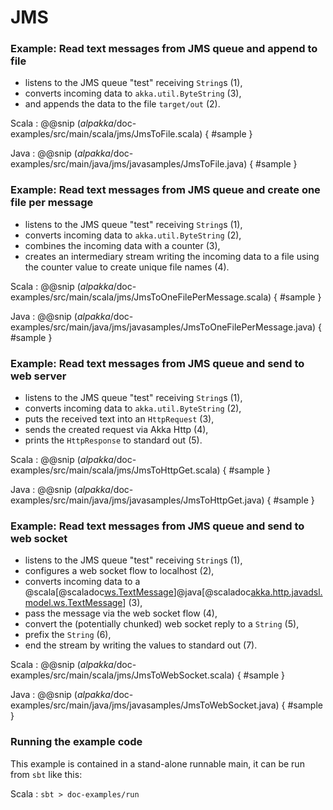 # JMS

### Example: Read text messages from JMS queue and append to file

- listens to the JMS queue "test" receiving `String`s (1),
- converts incoming data to `akka.util.ByteString` (3),
- and appends the data to the file `target/out` (2).

Scala
: @@snip ($alpakka$/doc-examples/src/main/scala/jms/JmsToFile.scala) { #sample }

Java
: @@snip ($alpakka$/doc-examples/src/main/java/jms/javasamples/JmsToFile.java) { #sample }

### Example: Read text messages from JMS queue and create one file per message

- listens to the JMS queue "test" receiving `String`s (1),
- converts incoming data to `akka.util.ByteString` (2),
- combines the incoming data with a counter (3),
- creates an intermediary stream writing the incoming data to a file using the counter 
value to create unique file names (4). 

Scala
: @@snip ($alpakka$/doc-examples/src/main/scala/jms/JmsToOneFilePerMessage.scala) { #sample }

Java
: @@snip ($alpakka$/doc-examples/src/main/java/jms/javasamples/JmsToOneFilePerMessage.java) { #sample }

### Example: Read text messages from JMS queue and send to web server

- listens to the JMS queue "test" receiving `String`s (1),
- converts incoming data to `akka.util.ByteString` (2),
- puts the received text into an `HttpRequest` (3),
- sends the created request via Akka Http (4),
- prints the `HttpResponse` to standard out (5).

Scala
: @@snip ($alpakka$/doc-examples/src/main/scala/jms/JmsToHttpGet.scala) { #sample }

Java
: @@snip ($alpakka$/doc-examples/src/main/java/jms/javasamples/JmsToHttpGet.java) { #sample }

### Example: Read text messages from JMS queue and send to web socket

- listens to the JMS queue "test" receiving `String`s (1),
- configures a web socket flow to localhost (2),
- converts incoming data to a @scala[@scaladoc[ws.TextMessage](akka.http.scaladsl.model.ws.TextMessage)]@java[@scaladoc[akka.http.javadsl.model.ws.TextMessage](akka.http.javadsl.model.ws.TextMessage)] (3),
- pass the message via the web socket flow (4),
- convert the (potentially chunked) web socket reply to a `String` (5),
- prefix the `String` (6),
- end the stream by writing the values to standard out (7).

Scala
: @@snip ($alpakka$/doc-examples/src/main/scala/jms/JmsToWebSocket.scala) { #sample }

Java
: @@snip ($alpakka$/doc-examples/src/main/java/jms/javasamples/JmsToWebSocket.java) { #sample }

### Running the example code

This example is contained in a stand-alone runnable main, it can be run
 from `sbt` like this:
 

Scala
:   ```
    sbt
    > doc-examples/run
    ```
